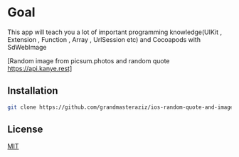 
# Goal

This app will teach you a lot of important programming knowledge(UIKit , Extension , Function  , Array , UrlSession etc) and 
Cocoapods with SdWebImage

[Random image from picsum.photos and random quote https://api.kanye.rest]


## Installation
```bash
git clone https://github.com/grandmasteraziz/ios-random-quote-and-image.git
```

## License
[MIT](https://choosealicense.com/licenses/mit/)
